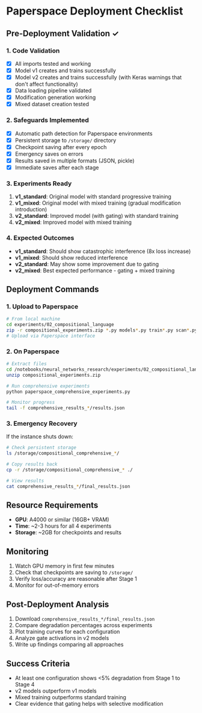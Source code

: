 # Paperspace Deployment Checklist

## Pre-Deployment Validation ✓

### 1. Code Validation
- [x] All imports tested and working
- [x] Model v1 creates and trains successfully
- [x] Model v2 creates and trains successfully (with Keras warnings that don't affect functionality)
- [x] Data loading pipeline validated
- [x] Modification generation working
- [x] Mixed dataset creation tested

### 2. Safeguards Implemented
- [x] Automatic path detection for Paperspace environments
- [x] Persistent storage to `/storage/` directory
- [x] Checkpoint saving after every epoch
- [x] Emergency saves on errors
- [x] Results saved in multiple formats (JSON, pickle)
- [x] Immediate saves after each stage

### 3. Experiments Ready
1. **v1_standard**: Original model with standard progressive training
2. **v1_mixed**: Original model with mixed training (gradual modification introduction)
3. **v2_standard**: Improved model (with gating) with standard training
4. **v2_mixed**: Improved model with mixed training

### 4. Expected Outcomes
- **v1_standard**: Should show catastrophic interference (8x loss increase)
- **v1_mixed**: Should show reduced interference
- **v2_standard**: May show some improvement due to gating
- **v2_mixed**: Best expected performance - gating + mixed training

## Deployment Commands

### 1. Upload to Paperspace
```bash
# From local machine
cd experiments/02_compositional_language
zip -r compositional_experiments.zip *.py models*.py train*.py scan*.py modification*.py
# Upload via Paperspace interface
```

### 2. On Paperspace
```bash
# Extract files
cd /notebooks/neural_networks_research/experiments/02_compositional_language
unzip compositional_experiments.zip

# Run comprehensive experiments
python paperspace_comprehensive_experiments.py

# Monitor progress
tail -f comprehensive_results_*/results.json
```

### 3. Emergency Recovery
If the instance shuts down:
```bash
# Check persistent storage
ls /storage/compositional_comprehensive_*/

# Copy results back
cp -r /storage/compositional_comprehensive_* ./

# View results
cat comprehensive_results_*/final_results.json
```

## Resource Requirements
- **GPU**: A4000 or similar (16GB+ VRAM)
- **Time**: ~2-3 hours for all 4 experiments
- **Storage**: ~2GB for checkpoints and results

## Monitoring
1. Watch GPU memory in first few minutes
2. Check that checkpoints are saving to `/storage/`
3. Verify loss/accuracy are reasonable after Stage 1
4. Monitor for out-of-memory errors

## Post-Deployment Analysis
1. Download `comprehensive_results_*/final_results.json`
2. Compare degradation percentages across experiments
3. Plot training curves for each configuration
4. Analyze gate activations in v2 models
5. Write up findings comparing all approaches

## Success Criteria
- At least one configuration shows <5% degradation from Stage 1 to Stage 4
- v2 models outperform v1 models
- Mixed training outperforms standard training
- Clear evidence that gating helps with selective modification
